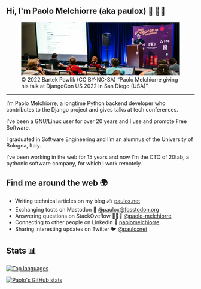 ## Hi, I'm Paolo Melchiorre (aka paulox) 👋 👨‍💻

<figure>
<a href="https://www.paulox.net" rel="me nofollow">
  <img src="https://raw.githubusercontent.com/pauloxnet/pauloxnet/master/github-header-pauloxnet.webp" alt="© 2022 Bartek Pawlik (CC BY-NC-SA) “Paolo Melchiorre giving his talk at DjangoCon US 2022 in San Diego (USA)”" style="max-width: 100%;">
</a>
<figcaption>© 2022 Bartek Pawlik (CC BY-NC-SA) “Paolo Melchiorre giving his talk at DjangoCon US 2022 in San Diego (USA)”</figcaption>
</figure>
<hr/>
I’m Paolo Melchiorre, a longtime Python backend developer who contributes to the Django project and gives talks at tech conferences.

I’ve been a GNU/Linux user for over 20 years and I use and promote Free Software.

I graduated in Software Engineering and I’m an alumnus of the University of Bologna, Italy.

I’ve been working in the web for 15 years and now I’m the CTO of 20tab, a pythonic software company, for which I work remotely.

## Find me around the web 🌍️

- Writing technical articles on my blog ✍️ [paulox.net](https://www.paulox.net)
- Exchanging toots on Mastodon 🦣 <a rel="me" href="https://fosstodon.org/@paulox">@paulox@fosstodon.org</a>
- Answering questions on StackOveflow 🙋🏻‍♂️️ [@paolo-melchiorre](https://stackoverflow.com/users/755343/paolo-melchiorre)
- Connecting to other people on LinkedIn 💼️ [paolomelchiorre](https://www.linkedin.com/in/paolomelchiorre/)
- Sharing interesting updates on Twitter 🐦 [@pauloxnet](https://twitter.com/pauloxnet)

## Stats 📊

[![Top languages](https://github-readme-stats.vercel.app/api/top-langs/?username=pauloxnet&hide=php&layout=compact)](https://github.com/anuraghazra/github-readme-stats)

[![Paolo's GitHub stats](https://github-readme-stats.vercel.app/api?username=pauloxnet&show_icons=true)](https://github.com/anuraghazra/github-readme-stats)
